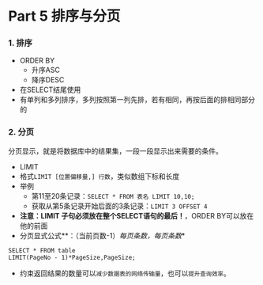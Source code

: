 # Part 5 排序与分页

### 1. 排序

- ORDER BY
  - 升序ASC
  - 降序DESC
- 在SELECT结尾使用
- 有单列和多列排序，多列按照第一列先排，若有相同，再按后面的排相同部分的



### 2. 分页

分页显示，就是将数据库中的结果集，一段一段显示出来需要的条件。

- LIMIT
- 格式`LIMIT [位置偏移量,] 行数`，类似数组下标和长度
- 举例
  - 第11至20条记录：`SELECT * FROM 表名 LIMIT 10,10;`
  - 获取从第5条记录开始后面的3条记录：`LIMIT 3 OFFSET 4`
- **注意：LIMIT 子句必须放在整个SELECT语句的最后！**，ORDER BY可以放在他的前面
- 分页显式公式**：（当前页数-1）*每页条数，每页条数**

```mysql
SELECT * FROM table 
LIMIT(PageNo - 1)*PageSize,PageSize;
```

- 约束返回结果的数量可以`减少数据表的网络传输量`，也可以`提升查询效率`。

